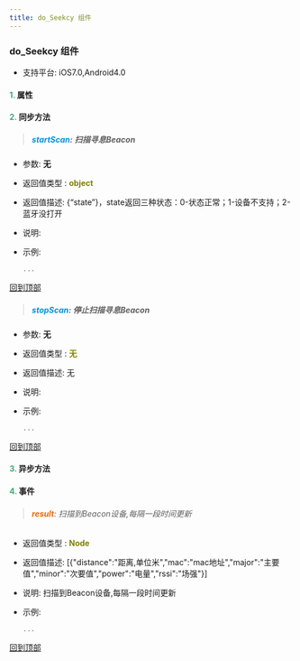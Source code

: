 ```yaml
---
title: do_Seekcy 组件
---
```


### do_Seekcy 组件

* 支持平台: iOS7.0,Android4.0


#### <font color ='#40A977'>**1.**</font> 属性

#### <font color ='#40A977'>**2.**</font> 同步方法

>##### <font color ='#0092db'>**startScan**</font>: 扫描寻息Beacon

- 参数: **无**
- 返回值类型 : <font color ='#808000'>**object**</font>
- 返回值描述: {“state”}，state返回三种状态：0-状态正常；1-设备不支持；2-蓝牙没打开
- 说明: 
- 示例:

  ```javascript
  ...

  ```

[回到顶部](#top)

>##### <font color ='#0092db'>**stopScan**</font>: 停止扫描寻息Beacon

- 参数: **无**
- 返回值类型 : <font color ='#808000'>**无**</font>
- 返回值描述: 无
- 说明: 
- 示例:

  ```javascript
  ...

  ```

[回到顶部](#top)

#### <font color ='#40A977'>**3.**</font> 异步方法


#### <font color ='#40A977'>**4.**</font> 事件

>###### <font color ='#e96900'>**result**</font>: 扫描到Beacon设备,每隔一段时间更新

- 返回值类型 : <font color ='#808000'>**Node**</font>
- 返回值描述: [{"distance":"距离,单位米","mac":"mac地址","major":"主要值","minor":"次要值","power":"电量","rssi":"场强"}]
- 说明: 扫描到Beacon设备,每隔一段时间更新
- 示例:

  ```javascript
  ...

  ```

[回到顶部](#top)


